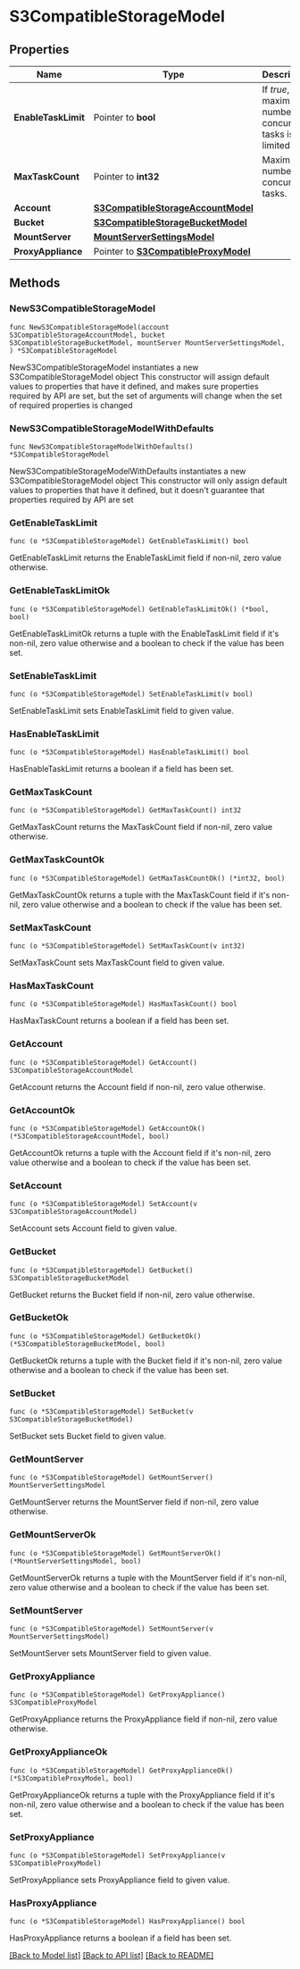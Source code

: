 # S3CompatibleStorageModel

## Properties

Name | Type | Description | Notes
------------ | ------------- | ------------- | -------------
**EnableTaskLimit** | Pointer to **bool** | If *true*, the maximum number of concurrent tasks is limited. | [optional] 
**MaxTaskCount** | Pointer to **int32** | Maximum number of concurrent tasks. | [optional] 
**Account** | [**S3CompatibleStorageAccountModel**](S3CompatibleStorageAccountModel.md) |  | 
**Bucket** | [**S3CompatibleStorageBucketModel**](S3CompatibleStorageBucketModel.md) |  | 
**MountServer** | [**MountServerSettingsModel**](MountServerSettingsModel.md) |  | 
**ProxyAppliance** | Pointer to [**S3CompatibleProxyModel**](S3CompatibleProxyModel.md) |  | [optional] 

## Methods

### NewS3CompatibleStorageModel

`func NewS3CompatibleStorageModel(account S3CompatibleStorageAccountModel, bucket S3CompatibleStorageBucketModel, mountServer MountServerSettingsModel, ) *S3CompatibleStorageModel`

NewS3CompatibleStorageModel instantiates a new S3CompatibleStorageModel object
This constructor will assign default values to properties that have it defined,
and makes sure properties required by API are set, but the set of arguments
will change when the set of required properties is changed

### NewS3CompatibleStorageModelWithDefaults

`func NewS3CompatibleStorageModelWithDefaults() *S3CompatibleStorageModel`

NewS3CompatibleStorageModelWithDefaults instantiates a new S3CompatibleStorageModel object
This constructor will only assign default values to properties that have it defined,
but it doesn't guarantee that properties required by API are set

### GetEnableTaskLimit

`func (o *S3CompatibleStorageModel) GetEnableTaskLimit() bool`

GetEnableTaskLimit returns the EnableTaskLimit field if non-nil, zero value otherwise.

### GetEnableTaskLimitOk

`func (o *S3CompatibleStorageModel) GetEnableTaskLimitOk() (*bool, bool)`

GetEnableTaskLimitOk returns a tuple with the EnableTaskLimit field if it's non-nil, zero value otherwise
and a boolean to check if the value has been set.

### SetEnableTaskLimit

`func (o *S3CompatibleStorageModel) SetEnableTaskLimit(v bool)`

SetEnableTaskLimit sets EnableTaskLimit field to given value.

### HasEnableTaskLimit

`func (o *S3CompatibleStorageModel) HasEnableTaskLimit() bool`

HasEnableTaskLimit returns a boolean if a field has been set.

### GetMaxTaskCount

`func (o *S3CompatibleStorageModel) GetMaxTaskCount() int32`

GetMaxTaskCount returns the MaxTaskCount field if non-nil, zero value otherwise.

### GetMaxTaskCountOk

`func (o *S3CompatibleStorageModel) GetMaxTaskCountOk() (*int32, bool)`

GetMaxTaskCountOk returns a tuple with the MaxTaskCount field if it's non-nil, zero value otherwise
and a boolean to check if the value has been set.

### SetMaxTaskCount

`func (o *S3CompatibleStorageModel) SetMaxTaskCount(v int32)`

SetMaxTaskCount sets MaxTaskCount field to given value.

### HasMaxTaskCount

`func (o *S3CompatibleStorageModel) HasMaxTaskCount() bool`

HasMaxTaskCount returns a boolean if a field has been set.

### GetAccount

`func (o *S3CompatibleStorageModel) GetAccount() S3CompatibleStorageAccountModel`

GetAccount returns the Account field if non-nil, zero value otherwise.

### GetAccountOk

`func (o *S3CompatibleStorageModel) GetAccountOk() (*S3CompatibleStorageAccountModel, bool)`

GetAccountOk returns a tuple with the Account field if it's non-nil, zero value otherwise
and a boolean to check if the value has been set.

### SetAccount

`func (o *S3CompatibleStorageModel) SetAccount(v S3CompatibleStorageAccountModel)`

SetAccount sets Account field to given value.


### GetBucket

`func (o *S3CompatibleStorageModel) GetBucket() S3CompatibleStorageBucketModel`

GetBucket returns the Bucket field if non-nil, zero value otherwise.

### GetBucketOk

`func (o *S3CompatibleStorageModel) GetBucketOk() (*S3CompatibleStorageBucketModel, bool)`

GetBucketOk returns a tuple with the Bucket field if it's non-nil, zero value otherwise
and a boolean to check if the value has been set.

### SetBucket

`func (o *S3CompatibleStorageModel) SetBucket(v S3CompatibleStorageBucketModel)`

SetBucket sets Bucket field to given value.


### GetMountServer

`func (o *S3CompatibleStorageModel) GetMountServer() MountServerSettingsModel`

GetMountServer returns the MountServer field if non-nil, zero value otherwise.

### GetMountServerOk

`func (o *S3CompatibleStorageModel) GetMountServerOk() (*MountServerSettingsModel, bool)`

GetMountServerOk returns a tuple with the MountServer field if it's non-nil, zero value otherwise
and a boolean to check if the value has been set.

### SetMountServer

`func (o *S3CompatibleStorageModel) SetMountServer(v MountServerSettingsModel)`

SetMountServer sets MountServer field to given value.


### GetProxyAppliance

`func (o *S3CompatibleStorageModel) GetProxyAppliance() S3CompatibleProxyModel`

GetProxyAppliance returns the ProxyAppliance field if non-nil, zero value otherwise.

### GetProxyApplianceOk

`func (o *S3CompatibleStorageModel) GetProxyApplianceOk() (*S3CompatibleProxyModel, bool)`

GetProxyApplianceOk returns a tuple with the ProxyAppliance field if it's non-nil, zero value otherwise
and a boolean to check if the value has been set.

### SetProxyAppliance

`func (o *S3CompatibleStorageModel) SetProxyAppliance(v S3CompatibleProxyModel)`

SetProxyAppliance sets ProxyAppliance field to given value.

### HasProxyAppliance

`func (o *S3CompatibleStorageModel) HasProxyAppliance() bool`

HasProxyAppliance returns a boolean if a field has been set.


[[Back to Model list]](../README.md#documentation-for-models) [[Back to API list]](../README.md#documentation-for-api-endpoints) [[Back to README]](../README.md)


